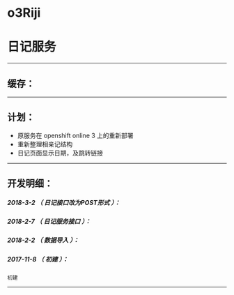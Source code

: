 # o3Riji
日记服务
=======

*******************************************************************

缓存：
-------------------------------------------------------------------


*******************************************************************

计划：
-------------------------------------------------------------------

- 原服务在 openshift online 3 上的重新部署
- 重新整理相亲记结构
- 日记页面显示日期，及跳转链接

*******************************************************************





开发明细：
-------------------------------------------------------------------

##### 2018-3-2 （ 日记接口改为POST形式 ）：

##### 2018-2-7 （ 日记服务接口 ）：

##### 2018-2-2 （ 数据导入 ）：

##### 2017-11-8 （ 初建 ）：
	初建

*******************************************************************
